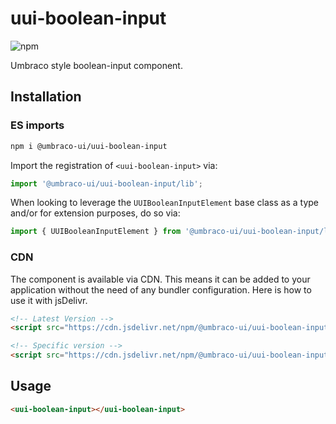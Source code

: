# uui-boolean-input

![npm](https://img.shields.io/npm/v/@umbraco-ui/uui-boolean-input?logoColor=%231B264F)

Umbraco style boolean-input component.

## Installation

### ES imports

```zsh
npm i @umbraco-ui/uui-boolean-input
```

Import the registration of `<uui-boolean-input>` via:

```javascript
import '@umbraco-ui/uui-boolean-input/lib';
```

When looking to leverage the `UUIBooleanInputElement` base class as a type and/or for extension purposes, do so via:

```javascript
import { UUIBooleanInputElement } from '@umbraco-ui/uui-boolean-input/lib/uui-boolean-input.element';
```

### CDN

The component is available via CDN. This means it can be added to your application without the need of any bundler configuration. Here is how to use it with jsDelivr.

```html
<!-- Latest Version -->
<script src="https://cdn.jsdelivr.net/npm/@umbraco-ui/uui-boolean-input@latest/dist/uui-boolean-input.min.js"></script>

<!-- Specific version -->
<script src="https://cdn.jsdelivr.net/npm/@umbraco-ui/uui-boolean-input@X.X.X/dist/uui-boolean-input.min.js"></script>
```

## Usage

```html
<uui-boolean-input></uui-boolean-input>
```
